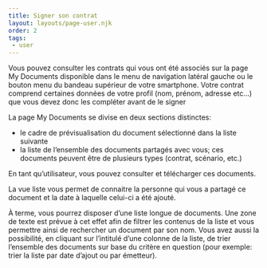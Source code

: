 ```yaml
---
title: Signer son contrat
layout: layouts/page-user.njk
order: 2
tags:
 - user
---
```

Vous pouvez consulter les contrats qui vous ont été associés sur la page My Documents disponible dans le menu de navigation latéral gauche ou le bouton menu du bandeau supérieur de votre smartphone. 
Votre contrat comprend certaines données de votre profil (nom, prénom, adresse etc…) que vous devez donc les compléter avant de le signer

La page My Documents se divise en deux sections distinctes:

- le cadre de prévisualisation du document sélectionné dans la liste suivante
- la liste de l’ensemble des documents partagés avec vous; ces documents peuvent être de plusieurs types (contrat, scénario, etc.)

En tant qu’utilisateur, vous pouvez consulter et télécharger ces documents.

La vue liste vous permet de connaitre la personne qui vous a partagé ce document et la date à laquelle celui-ci a été ajouté. 

À terme, vous pourrez disposer d’une liste longue de documents. Une zone de texte est prévue à cet effet afin de filtrer les contenus de la liste et vous permettre ainsi de rechercher un document par son nom. Vous avez aussi la possibilité, en cliquant sur l’intitulé d’une colonne de la liste, de trier l’ensemble des documents sur base du critère en question (pour exemple: trier la liste par date d’ajout ou par émetteur).